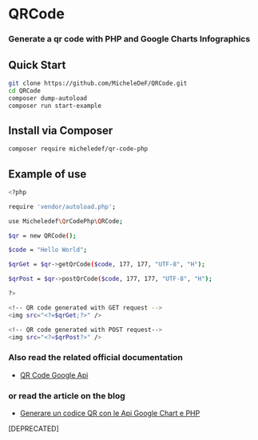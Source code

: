 # QRCode
### Generate a qr code with PHP and Google Charts Infographics


## Quick Start

```sh
git clone https://github.com/MicheleDeF/QRCode.git
cd QRCode
composer dump-autoload
composer run start-example
```

## Install via Composer
```sh
composer require micheledef/qr-code-php
```

## Example of use

```sh
<?php

require 'vendor/autoload.php';

use Micheledef\QrCodePhp\QRCode;

$qr = new QRCode();

$code = "Hello World";

$qrGet = $qr->getQrCode($code, 177, 177, "UTF-8", "H");

$qrPost = $qr->postQrCode($code, 177, 177, "UTF-8", "H");

?>

<!-- QR code generated with GET request -->
<img src="<?=$qrGet;?>" />

<!-- QR code generated with POST request-->
<img src="<?=$qrPost?>" />
```

### Also read the related official documentation
- [QR Code Google Api][df1]

### or read the article on the blog
- [Generare un codice QR con le Api Google Chart e PHP][df2]

[df1]: <https://developers.google.com/chart/infographics/docs/qr_codes>
[df2]: <https://www.ilblogdiunprogrammatore.it/28273-generare-un-codice-qr-con-le-api-google-chart-e-php.html>
[DEPRECATED]
